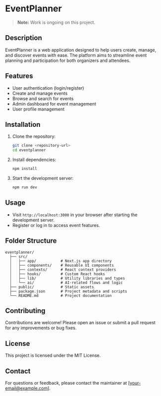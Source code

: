 # EventPlanner

> **Note:** Work is ongoing on this project.

## Description
EventPlanner is a web application designed to help users create, manage, and discover events with ease. The platform aims to streamline event planning and participation for both organizers and attendees.

## Features
- User authentication (login/register)
- Create and manage events
- Browse and search for events
- Admin dashboard for event management
- User profile management

## Installation
1. Clone the repository:
   ```bash
   git clone <repository-url>
   cd eventplanner
   ```
2. Install dependencies:
   ```bash
   npm install
   ```
3. Start the development server:
   ```bash
   npm run dev
   ```

## Usage
- Visit `http://localhost:3000` in your browser after starting the development server.
- Register or log in to access event features.

## Folder Structure
```
eventplanner/
  ├── src/
  │   ├── app/           # Next.js app directory
  │   ├── components/    # Reusable UI components
  │   ├── contexts/      # React context providers
  │   ├── hooks/         # Custom React hooks
  │   ├── lib/           # Utility libraries and types
  │   └── ai/            # AI-related flows and logic
  ├── public/            # Static assets
  ├── package.json       # Project metadata and scripts
  └── README.md          # Project documentation
```

## Contributing
Contributions are welcome! Please open an issue or submit a pull request for any improvements or bug fixes.

## License
This project is licensed under the MIT License.

## Contact
For questions or feedback, please contact the maintainer at [your-email@example.com]. 
